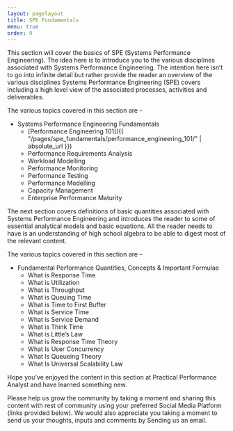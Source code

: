 ```yaml
---
layout: pagelayout
title: SPE Fundamentals
menu: true
order: 9
---
```


This section will cover the basics of SPE (Systems Performance Engineering). The idea here is to introduce you to the various disciplines associated with Systems Performance Engineering. The intention here isn’t to go into infinite detail but rather provide the reader an overview of the various disciplines Systems Performance Engineering (SPE) covers including a high level view of the associated processes, activities and deliverables.

The various topics covered in this section are –

* Systems Performance Engineering Fundamentals
  * [Performance Engineering 101]({{ "/pages/spe_fundamentals/performance_engineering_101/" | absolute_url }})
  * Performance Requirements Analysis
  * Workload Modelling
  * Performance Monitoring
  * Performance Testing
  * Performance Modelling
  * Capacity Management
  * Enterprise Performance Maturity

The next section covers definitions of basic quantities associated with Systems Performance Engineering and introduces the reader to some of essential analytical models and basic equations. All the reader needs to have is an understanding of high school algebra to be able to digest most of the relevant content.

The various topics covered in this section are –

* Fundamental Performance Quantities, Concepts & Important Formulae
  * What is Response Time
  * What is Utilization
  * What is Throughput
  * What is Queuing Time
  * What is Time to First Buffer
  * What is Service Time
  * What is Service Demand
  * What is Think Time
  * What is Little’s Law
  * What is Response Time Theory
  * What Is User Concurrency
  * What Is Queueing Theory
  * What Is Universal Scalability Law

Hope you’ve enjoyed the content in this section at Practical Performance Analyst and have learned something new. 

Please help us grow the community by taking a moment and sharing this content with rest of community using your preferred Social Media Platform (links provided below). We would also appreciate you taking a moment to send us your thoughts, inputs and comments by Sending us an email.
